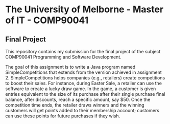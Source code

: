 # The University of Melborne - Master of IT - COMP90041
## Final Project

This repository contains my submission for the final project of the subject COMP90041 Programming and Software Development.

<p>The goal of this assignment is to write a Java program named SimpleCompetitions that extends from the version achieved in assignment 2. SimpleCompetitions helps companies (e.g., retailers) create competitions to boost their sales. For instance, during Easter Sale, a retailer can use the software to create a lucky draw game. In the game, a customer is given entries equivalent to the size of its purchase after their single purchase final balance, after discounts, reach a specific amount, say $50. Once the competition time ends, the retailer draws winners and the winning customers will get points
added to their membership account; customers can use these points for future purchases if they wish.</p>
